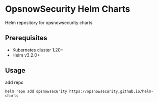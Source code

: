 # OpsnowSecurity Helm Charts
Helm repository for opsnowsecurity charts

## Prerequisites
* Kubernetes cluster 1.20+
* Helm v3.2.0+

## Usage
add repo
```
helm repo add opsnowsecurity https://opsnowsecurity.github.io/helm-charts
```